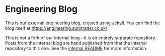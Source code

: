 # Engineering Blog

This is our external engineering blog, created using [Jekyll](https://jekyllrb.com/). You can find the blog itself at https://engineering.autotrader.co.uk/

This is not a fork of our internal blog—it is an entirely separate repository. Posts from the internal blog are hand published from that the internal repository to this one. See the [internal README](https://github.atcloud.io/AutoTrader/autotrader.github.atcloud.io) for more information.

